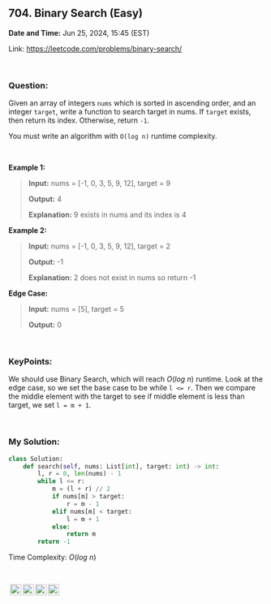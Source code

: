 ## 704. Binary Search (Easy)
**Date and Time:** Jun 25, 2024, 15:45 (EST)

Link: https://leetcode.com/problems/binary-search/

<br>

### Question:
Given an array of integers `nums` which is sorted in ascending order, and an integer `target`, write a function to search target in nums. If `target` exists, then return its index. Otherwise, return `-1`.

You must write an algorithm with `O(log n)` runtime complexity.

<br>

**Example 1:**
> **Input:** nums = [-1, 0, 3, 5, 9, 12], target = 9
> 
> **Output:** 4
>
> **Explanation:** 9 exists in nums and its index is 4

**Example 2:**
> **Input:** nums = [-1, 0, 3, 5, 9, 12], target = 2
> 
> **Output:** -1
>
> **Explanation:** 2 does not exist in nums so return -1

**Edge Case:**
> **Input:** nums = [5], target = 5
> 
> **Output:** 0

<br>

### KeyPoints: 
We should use Binary Search, which will reach $O(log\ n)$ runtime. Look at the edge case, so we set the base case to be while `l <= r`. Then we compare the middle element with the target to see if middle element is less than target, we set `l = m + 1`.

<br>

### My Solution:
```python
class Solution:
    def search(self, nums: List[int], target: int) -> int:
        l, r = 0, len(nums) - 1
        while l <= r:
            m = (l + r) // 2
            if nums[m] > target:
                r = m - 1
            elif nums[m] < target:
                l = m + 1
            else:
                return m
        return -1
```
Time Complexity: $O(log\ n)$

<br>

<img style="height:22px!important;margin-left:3px;vertical-align:text-bottom;" src="https://mirrors.creativecommons.org/presskit/icons/cc.svg?ref=chooser-v1" alt="CC BY-NC-SA" title="CC BY-NC-SA"><img style="height:22px!important;margin-left:3px;vertical-align:text-bottom;" src="https://mirrors.creativecommons.org/presskit/icons/by.svg?ref=chooser-v1" alt="BY: credit must be given to the creator" title="BY: credit must be given to the creator"><img style="height:22px!important;margin-left:3px;vertical-align:text-bottom;" src="https://mirrors.creativecommons.org/presskit/icons/nc.svg?ref=chooser-v1" alt="NC: Only noncommercial uses of the work are permitted" title="NC: Only noncommercial uses of the work are permitted"><img style="height:22px!important;margin-left:3px;vertical-align:text-bottom;" src="https://mirrors.creativecommons.org/presskit/icons/sa.svg?ref=chooser-v1" alt="SA: Adaptations must be shared under the same terms" title="SA: Adaptations must be shared under the same terms">